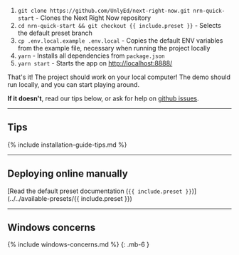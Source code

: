 1. `git clone https://github.com/UnlyEd/next-right-now.git nrn-quick-start` - Clones the Next Right Now repository
1. `cd nrn-quick-start && git checkout {{ include.preset }}` - Selects the default preset branch
1. `cp .env.local.example .env.local` - Copies the default ENV variables from the example file, necessary when running the project locally
1. `yarn` - Installs all dependencies from `package.json`
1. `yarn start` - Starts the app on [http://localhost:8888/](http://localhost:8888/)

That's it! The project should work on your local computer!
The demo should run locally, and you can start playing around.

**If it doesn't**, read our tips below, or ask for help on [github issues](https://github.com/UnlyEd/next-right-now/issues).

---

## Tips

{% include installation-guide-tips.md %}

---

## Deploying online manually

[Read the default preset documentation (`{{ include.preset }}`)](../../available-presets/{{ include.preset }})

---

## Windows concerns

{% include windows-concerns.md %}
{: .mb-6 }
